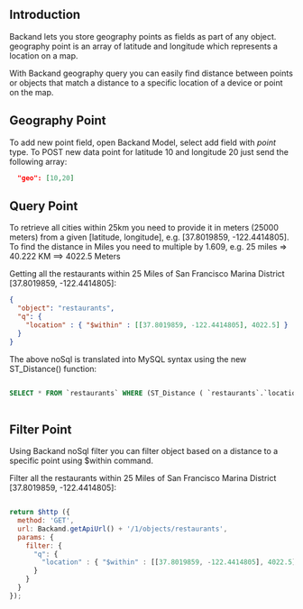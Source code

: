 ## Introduction

Backand lets you store geography points as fields as part of any object.
geography point is an array of latitude and longitude which represents a location on a map.

With Backand geography query you can easily find distance between points or objects that match a distance to a 
specific location of a device or point on the map.

## Geography Point

To add new point field, open Backand Model, select add field with *point* type.
To POST new data point for latitude 10 and longitude 20 just send the following array:

```JSON
  "geo": [10,20]
```

## Query Point

To retrieve all cities within 25km you need to provide it in meters (25000 meters) from a given [latitude, longitude], 
e.g. [37.8019859, -122.4414805]. To find the distance in Miles you need to multiple by 1.609, e.g. 25 miles => 40.222
 KM ==> 4022.5 Meters

Getting all the restaurants within 25 Miles of San Francisco Marina District [37.8019859, -122.4414805]: 

```json
{ 
  "object": "restaurants", 
  "q": {
    "location" : { "$within" : [[37.8019859, -122.4414805], 4022.5] } 
  } 
}
```

The above noSql is translated into MySQL syntax using the new ST_Distance() function:
 
```SQL

SELECT * FROM `restaurants` WHERE (ST_Distance ( `restaurants`.`location`, ST_GeomFromText('POINT( 37.8019859 -122.4414805 )') ) <= 0.03622413943151704)
   
```

## Filter Point

Using Backand noSql filter you can filter object based on a distance to a specific point using $within command.

Filter all the restaurants within 25 Miles of San Francisco Marina District [37.8019859, -122.4414805]: 

```javascript

return $http ({
  method: 'GET',
  url: Backand.getApiUrl() + '/1/objects/restaurants',
  params: {
    filter: {
      "q": { 
        "location" : { "$within" : [[37.8019859, -122.4414805], 4022.5]} 
      } 
    }
  }
});

```